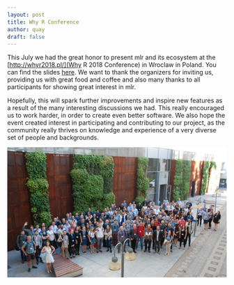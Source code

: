 ```yaml
---
layout: post
title: Why R Conference
author: quay
draft: false 
---
```


This July we had the great honor to present mlr and its ecosystem at the [http://whyr2018.pl/](Why R 2018 Conference) in Wroclaw in Poland.
You can find the slides [here](https://github.com/mlr-org/mlr-outreach).
We want to thank the organizers for inviting us, providing us with great food and coffee and also many thanks to all participants for showing great interest in mlr.

Hopefully, this will spark further improvements and inspire new features as a result of the many interesting discussions we had.
This really encouraged us to work harder, in order to create even better software.
We also hope the event created interest in participating and contributing to our project, as the community really thrives on knowledge and experience of a very diverse set of people and backgrounds. 

![](../images/2018-07-05-whyr-conference/pic.jpg)



